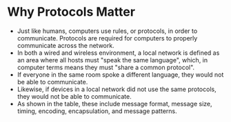 # Why Protocols Matter

- Just like humans, computers use rules, or protocols, in order to communicate. Protocols are required for computers to properly communicate across the network.
- In both a wired and wireless environment, a local network is defined as an area where all hosts must "speak the same language", which, in computer terms means they must "share a common protocol".
- If everyone in the same room spoke a different language, they would not be able to communicate.
- Likewise, if devices in a local network did not use the same protocols, they would not be able to communicate.
- As shown in the table, these include message format, message size, timing, encoding, encapsulation, and message patterns.


